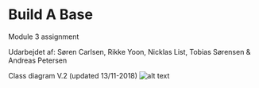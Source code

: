 # Build A Base
Module 3 assignment

Udarbejdet af: Søren Carlsen, Rikke Yoon, Nicklas List, Tobias Sørensen & Andreas Petersen

Class diagram V.2 (updated 13/11-2018)
![alt text](https://github.com/andreasdan/Build-A-Base/blob/master/doc/Version2/Build%20A%20Base%20v2.jpg)
